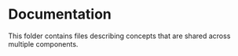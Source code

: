 # Documentation

This folder contains files describing concepts that are shared across multiple
components.